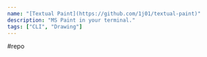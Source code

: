 ```yaml
---
name: "[Textual Paint](https://github.com/1j01/textual-paint)"
description: "MS Paint in your terminal."
tags: ["CLI", "Drawing"]
---
```

#repo